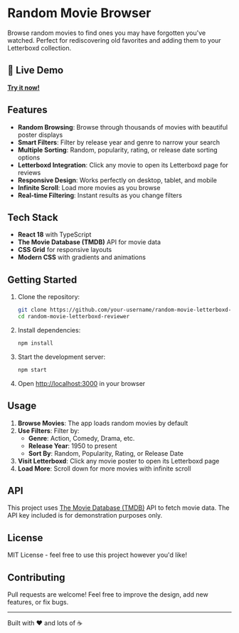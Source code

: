 # Random Movie Browser

Browse random movies to find ones you may have forgotten you've watched. Perfect for rediscovering old favorites and adding them to your Letterboxd collection.

## 🚀 Live Demo

**[Try it now!](https://random-movie-letterboxd-review.netlify.app/)**

## Features

- **Random Browsing**: Browse through thousands of movies with beautiful poster displays
- **Smart Filters**: Filter by release year and genre to narrow your search
- **Multiple Sorting**: Random, popularity, rating, or release date sorting options
- **Letterboxd Integration**: Click any movie to open its Letterboxd page for reviews
- **Responsive Design**: Works perfectly on desktop, tablet, and mobile
- **Infinite Scroll**: Load more movies as you browse
- **Real-time Filtering**: Instant results as you change filters

## Tech Stack

- **React 18** with TypeScript
- **The Movie Database (TMDB)** API for movie data
- **CSS Grid** for responsive layouts
- **Modern CSS** with gradients and animations

## Getting Started

1. Clone the repository:
   ```bash
   git clone https://github.com/your-username/random-movie-letterboxd-reviewer.git
   cd random-movie-letterboxd-reviewer
   ```

2. Install dependencies:
   ```bash
   npm install
   ```

3. Start the development server:
   ```bash
   npm start
   ```

4. Open [http://localhost:3000](http://localhost:3000) in your browser

## Usage

1. **Browse Movies**: The app loads random movies by default
2. **Use Filters**: Filter by:
   - **Genre**: Action, Comedy, Drama, etc.
   - **Release Year**: 1950 to present
   - **Sort By**: Random, Popularity, Rating, or Release Date
3. **Visit Letterboxd**: Click any movie poster to open its Letterboxd page
4. **Load More**: Scroll down for more movies with infinite scroll

## API

This project uses [The Movie Database (TMDB)](https://www.themoviedb.org/) API to fetch movie data. The API key included is for demonstration purposes only.

## License

MIT License - feel free to use this project however you'd like!

## Contributing

Pull requests are welcome! Feel free to improve the design, add new features, or fix bugs.

---

Built with ❤️ and lots of ☕